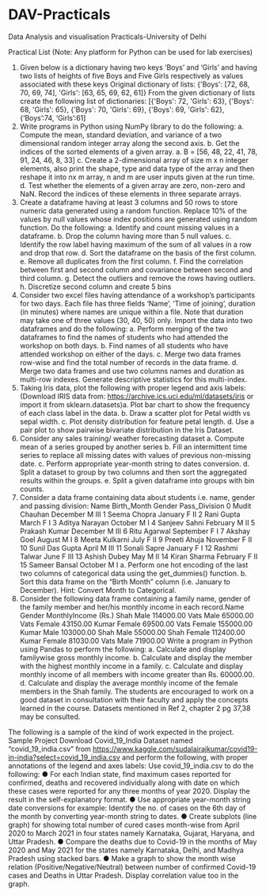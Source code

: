 # DAV-Practicals
Data Analysis and visualisation Practicals-University of Delhi


Practical List
(Note: Any platform for Python can be used for lab exercises)
1. Given below is a dictionary having two keys ‘Boys’ and ‘Girls’ and having two lists of heights of five Boys and
Five Girls respectively as values associated with these keys
Original dictionary of lists:
{'Boys': [72, 68, 70, 69, 74], 'Girls': [63, 65, 69, 62, 61]}
From the given dictionary of lists create the following list of dictionaries:
[{'Boys': 72, 'Girls': 63}, {'Boys': 68, 'Girls': 65}, {'Boys': 70, 'Girls': 69}, {'Boys': 69, 'Girls': 62}, {‘Boys’:74,
‘Girls’:61]
2. Write programs in Python using NumPy library to do the following:
a. Compute the mean, standard deviation, and variance of a two dimensional random integer array
along the second axis.
b. Get the indices of the sorted elements of a given array.
a. B = [56, 48, 22, 41, 78, 91, 24, 46, 8, 33]
c. Create a 2-dimensional array of size m x n integer elements, also print the shape, type and data
type of the array and then reshape it into nx m array, n and m are user inputs given at the run time.
d. Test whether the elements of a given array are zero, non-zero and NaN. Record the indices of
these elements in three separate arrays.
3. Create a dataframe having at least 3 columns and 50 rows to store numeric data generated using a random
function. Replace 10% of the values by null values whose index positions are generated using random function.
Do the following:
a. Identify and count missing values in a dataframe.
b. Drop the column having more than 5 null values.
c. Identify the row label having maximum of the sum of all values in a row and drop that row.
d. Sort the dataframe on the basis of the first column.
e. Remove all duplicates from the first column.
f. Find the correlation between first and second column and covariance between second and third
column.
g. Detect the outliers and remove the rows having outliers.
h. Discretize second column and create 5 bins
4. Consider two excel files having attendance of a workshop’s participants for two days. Each file has three
fields ‘Name’, ‘Time of joining’, duration (in minutes) where names are unique within a file. Note that duration
may take one of three values (30, 40, 50) only. Import the data into two dataframes and do the following:
a. Perform merging of the two dataframes to find the names of students who had attended the
workshop on both days.
b. Find names of all students who have attended workshop on either of the days.
c. Merge two data frames row-wise and find the total number of records in the data frame.
d. Merge two data frames and use two columns names and duration as multi-row indexes. Generate
descriptive statistics for this multi-index.
5. Taking Iris data, plot the following with proper legend and axis labels: (Download IRIS data from:
https://archive.ics.uci.edu/ml/datasets/iris or import it from sklearn.datasets)a. Plot bar chart to show the frequency of each class label in the data.
b. Draw a scatter plot for Petal width vs sepal width.
c. Plot density distribution for feature petal length.
d. Use a pair plot to show pairwise bivariate distribution in the Iris Dataset.
6. Consider any sales training/ weather forecasting dataset
a. Compute mean of a series grouped by another series
b. Fill an intermittent time series to replace all missing dates with values of previous non-missing date.
c. Perform appropriate year-month string to dates conversion.
d. Split a dataset to group by two columns and then sort the aggregated results within the groups.
e. Split a given dataframe into groups with bin counts.
7. Consider a data frame containing data about students i.e. name, gender and passing division:
Name Birth_Month Gender Pass_Division
0 Mudit Chauhan December M III
1 Seema Chopra January F II
2 Rani Gupta March F I
3 Aditya Narayan October M I
4 Sanjeev Sahni February M II
5 Prakash Kumar December M III
6 Ritu Agarwal September F I
7 Akshay Goel August M I
8 Meeta Kulkarni July F II
9 Preeti Ahuja November F II
10 Sunil Das Gupta April M III
11 Sonali Sapre January F I
12 Rashmi Talwar June F III
13 Ashish Dubey May M II
14 Kiran Sharma February F II
15 Sameer Bansal October M I
a. Perform one hot encoding of the last two columns of categorical data using the get_dummies() function.
b. Sort this data frame on the “Birth Month” column (i.e. January to December). Hint: Convert Month to
Categorical.
8. Consider the following data frame containing a family name, gender of the family member and her/his monthly
income in each record.Name Gender MonthlyIncome (Rs.)
Shah Male 114000.00
Vats Male 65000.00
Vats Female 43150.00
Kumar Female 69500.00
Vats Female 155000.00
Kumar Male 103000.00
Shah Male 55000.00
Shah Female 112400.00
Kumar Female 81030.00
Vats Male 71900.00
Write a program in Python using Pandas to perform the following:
a. Calculate and display familywise gross monthly income.
b. Calculate and display the member with the highest monthly income in a family.
c. Calculate and display monthly income of all members with income greater than Rs. 60000.00.
d. Calculate and display the average monthly income of the female members in the Shah family.
The students are encouraged to work on a good dataset in consultation with their faculty and apply the concepts
learned in the course. Datasets mentioned in Ref 2, chapter 2 pg 37,38 may be consulted.


The following is a sample
of the kind of work expected in the project.
Sample Project
Download Covid_19_India Dataset named “covid_19_india.csv” from
https://www.kaggle.com/sudalairajkumar/covid19-in-india?select=covid_19_india.csv and perform the following,
with proper annotations of the legend and axes labels:
Use covid_19_india.csv to do the following:
● For each Indian state, find maximum cases reported for confirmed, deaths and recovered individually along
with date on which these cases were reported for any three months of year 2020. Display the result in the
self-explanatory format.
● Use appropriate year-month string date conversions for example: Identify the no. of cases on the 6th day of
the month by converting year-month string to dates.
● Create subplots (line graph) for showing total number of cured cases month-wise from April 2020 to March
2021 in four states namely Karnataka, Gujarat, Haryana, and Uttar Pradesh.
● Compare the deaths due to Covid-19 in the months of May 2020 and May 2021 for the states namely
Karnataka, Delhi, and Madhya Pradesh using stacked bars.
● Make a graph to show the month wise relation (Positive/Negative/Neutral) between number of confirmed
Covid-19 cases and Deaths in Uttar Pradesh. Display correlation value too in the graph.
